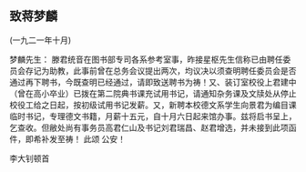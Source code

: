## 致蒋梦麟

(一九二一年十月)

梦麟先生：
滕君统音在图书部专司各系参考室事，昨接星枢先生信称已由聘任委员会存记为助教，此事前曾在总务会议提出两次，均议决以须查明聘任委员会是否通过再下聘书，今既查明已经通过，请即致送聘书为祷！又、装订室校役上君建中（曾在高小卒业）已拨在第二院典书课充试用书记，请通知杂务课及文牍处从停止校役工给之日起，按初级试用书记发薪。又，新聘本校德文系学生向景君为编目课临时书记，专理德文书籍，月薪十五元，自十月六日起来馆办事。兹将启书呈上，乞查收。但敝处尚有事务员高君仁山及书记刘君瑞昌、赵君增选，并未接到此项函件，即希补发至祷！
此颂
公安！

李大钊顿首


